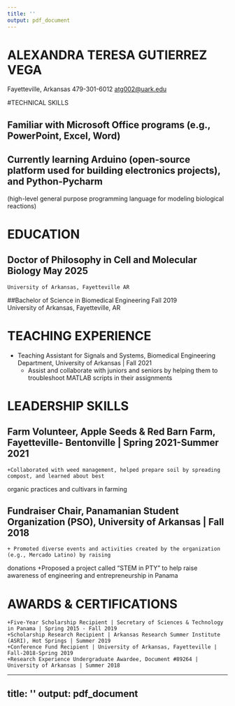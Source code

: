 ```yaml
---
title: ''
output: pdf_document
---
```



# ALEXANDRA TERESA GUTIERREZ VEGA
Fayetteville, Arkansas
479-301-6012 
atg002@uark.edu  
 
#TECHNICAL SKILLS


## Familiar with Microsoft Office programs (e.g., PowerPoint, Excel, Word)
## Currently learning Arduino (open-source platform used for building electronics projects), and Python-Pycharm 
(high-level general purpose programming language for modeling biological reactions)

# EDUCATION


## Doctor of Philosophy in Cell and Molecular Biology						May 2025 
    University of Arkansas, Fayetteville AR

##Bachelor of Science in Biomedical Engineering							Fall 2019            
    University of Arkansas, Fayetteville, AR		


  
# TEACHING EXPERIENCE

 
* Teaching Assistant for Signals and Systems, Biomedical Engineering Department, University of Arkansas | Fall 
2021
    + Assist and collaborate with juniors and seniors by helping them to troubleshoot MATLAB scripts in their 
      assignments

# LEADERSHIP SKILLS


## Farm Volunteer, Apple Seeds & Red Barn Farm, Fayetteville- Bentonville | Spring 2021-Summer 2021
    +Collaborated with weed management, helped prepare soil by spreading compost, and learned about best 
organic practices and cultivars in farming
## Fundraiser Chair, Panamanian Student Organization (PSO), University of Arkansas | Fall 2018
    + Promoted diverse events and activities created by the organization (e.g., Mercado Latino) by raising 
donations
    +Proposed a project called “STEM in PTY” to help raise awareness of engineering and entrepreneurship in 
Panama

# AWARDS & CERTIFICATIONS


    +Five-Year Scholarship Recipient | Secretary of Sciences & Technology in Panama | Spring 2015 - Fall 2019                                                                                                      
    +Scholarship Research Recipient | Arkansas Research Summer Institute (ASRI), Hot Springs | Summer 2019
    +Conference Fund Recipient | University of Arkansas, Fayetteville | Fall-2018-Spring 2019
    +Research Experience Undergraduate Awardee, Document #89264 | University of Arkansas | Summer 2018
 
---
title: ''
output: pdf_document
---
















 



                                     
                                     






 



                                     
                                    

